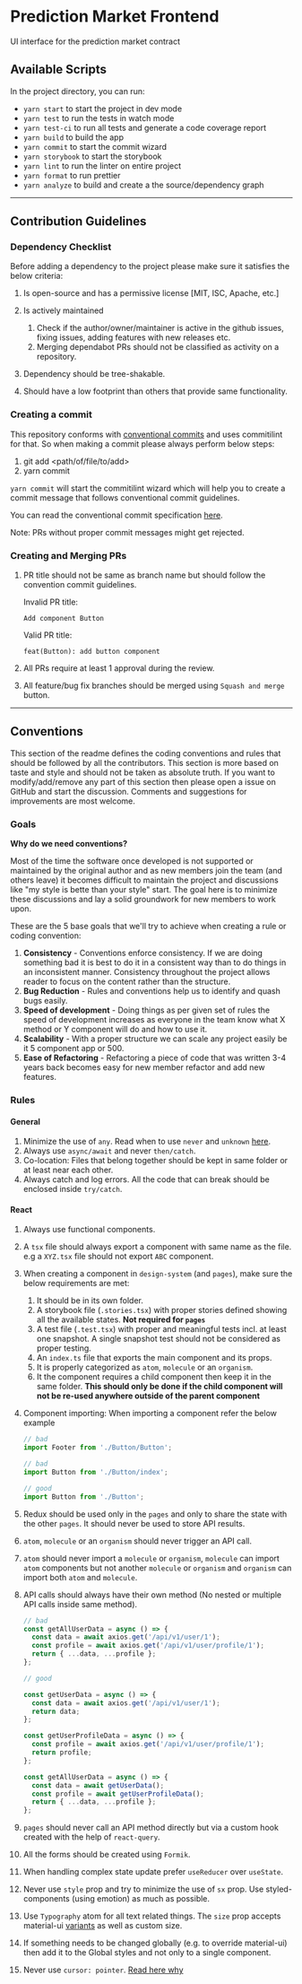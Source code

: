 # Prediction Market Frontend

UI interface for the prediction market contract

## Available Scripts

In the project directory, you can run:

- `yarn start` to start the project in dev mode
- `yarn test` to run the tests in watch mode
- `yarn test-ci` to run all tests and generate a code coverage report
- `yarn build` to build the app
- `yarn commit` to start the commit wizard
- `yarn storybook` to start the storybook
- `yarn lint` to run the linter on entire project
- `yarn format` to run prettier
- `yarn analyze` to build and create a the source/dependency graph

---

## Contribution Guidelines

### Dependency Checklist

Before adding a dependency to the project please make sure it satisfies the below criteria:

1. Is open-source and has a permissive license [MIT, ISC, Apache, etc.]
2. Is actively maintained

   1. Check if the author/owner/maintainer is active in the github issues, fixing issues, adding features with new releases etc.
   2. Merging dependabot PRs should not be classified as activity on a repository.

3. Dependency should be tree-shakable.
4. Should have a low footprint than others that provide same functionality.

### Creating a commit

This repository conforms with [conventional commits](https://www.conventionalcommits.org/) and uses commitilint for that. So when making a commit please always perform below steps:

1. git add <path/of/file/to/add>
2. yarn commit

`yarn commit` will start the commitilint wizard which will help you to create a commit message that follows conventional commit guidelines.

You can read the conventional commit specification [here](https://www.conventionalcommits.org/en/v1.0.0/#specification).

Note: PRs without proper commit messages might get rejected.

### Creating and Merging PRs

1. PR title should not be same as branch name but should follow the convention commit guidelines.

   Invalid PR title:

   ```text
   Add component Button
   ```

   Valid PR title:

   ```text
   feat(Button): add button component
   ```

2. All PRs require at least 1 approval during the review.

3. All feature/bug fix branches should be merged using `Squash and merge` button.

---

## Conventions

This section of the readme defines the coding conventions and rules that should be followed by all the contributors.
This section is more based on taste and style and should not be taken as absolute truth.
If you want to modify/add/remove any part of this section then please open a issue on GitHub and start the discussion.
Comments and suggestions for improvements are most welcome.

### Goals

**Why do we need conventions?**

Most of the time the software once developed is not supported or maintained by the original author and as new members join the team (and others leave) it
becomes difficult to maintain the project and discussions like "my style is bette than your style" start. The goal here is to minimize these discussions and lay a solid groundwork for new members to work upon.

These are the 5 base goals that we'll try to achieve when creating a rule or coding convention:

1. **Consistency** - Conventions enforce consistency. If we are doing something bad it is best to do it in a consistent way than to do things in an inconsistent manner. Consistency throughout the project allows reader to focus on the content rather than the structure.
2. **Bug Reduction** - Rules and conventions help us to identify and quash bugs easily.
3. **Speed of development** - Doing things as per given set of rules the speed of development increases as everyone in the team know what X method or Y component will do and how to use it.
4. **Scalability** - With a proper structure we can scale any project easily be it 5 component app or 500.
5. **Ease of Refactoring** - Refactoring a piece of code that was written 3-4 years back becomes easy for new member refactor and add new features.

### Rules

#### General

1. Minimize the use of `any`. Read when to use `never` and `unknown` [here](https://blog.logrocket.com/when-to-use-never-and-unknown-in-typescript-5e4d6c5799ad/).
2. Always use `async/await` and never `then/catch`.
3. Co-location: Files that belong together should be kept in same folder or at least near each other.
4. Always catch and log errors. All the code that can break should be enclosed inside `try/catch`.

#### React

1. Always use functional components.
2. A `tsx` file should always export a component with same name as the file. e.g a `XYZ.tsx` file should not export `ABC` component.
3. When creating a component in `design-system` (and `pages`), make sure the below requirements are met:
   1. It should be in its own folder.
   2. A storybook file (`.stories.tsx`) with proper stories defined showing all the available states. **Not required for `pages`**
   3. A test file (`.test.tsx`) with proper and meaningful tests incl. at least one snapshot. A single snapshot test should not be considered as proper testing.
   4. An `index.ts` file that exports the main component and its props.
   5. It is properly categorized as `atom`, `molecule` or an `organism`.
   6. It the component requires a child component then keep it in the same folder. **This should only be done if the child component will not be re-used anywhere outside of the parent component**
4. Component importing: When importing a component refer the below example

   ```jsx
   // bad
   import Footer from './Button/Button';

   // bad
   import Button from './Button/index';

   // good
   import Button from './Button';
   ```

5. Redux should be used only in the `pages` and only to share the state with the other `pages`. It should never be used to store API results.
6. `atom`, `molecule` or an `organism` should never trigger an API call.
7. `atom` should never import a `molecule` or `organism`, `molecule` can import `atom` components but not another `molecule` or `organism` and `organism` can import both `atom` and `molecule`.
8. API calls should always have their own method (No nested or multiple API calls inside same method).

   ```js
   // bad
   const getAllUserData = async () => {
     const data = await axios.get('/api/v1/user/1');
     const profile = await axios.get('/api/v1/user/profile/1');
     return { ...data, ...profile };
   };

   // good

   const getUserData = async () => {
     const data = await axios.get('/api/v1/user/1');
     return data;
   };

   const getUserProfileData = async () => {
     const profile = await axios.get('/api/v1/user/profile/1');
     return profile;
   };

   const getAllUserData = async () => {
     const data = await getUserData();
     const profile = await getUserProfileData();
     return { ...data, ...profile };
   };
   ```

9. `pages` should never call an API method directly but via a custom hook created with the help of `react-query`.
10. All the forms should be created using `Formik`.
11. When handling complex state update prefer `useReducer` over `useState`.
12. Never use `style` prop and try to minimize the use of `sx` prop. Use styled-components (using emotion) as much as possible.
13. Use `Typography` atom for all text related things. The `size` prop accepts material-ui [variants](https://next.material-ui.com/customization/typography/#variants) as well as custom size.
14. If something needs to be changed globally (e.g. to override material-ui) then add it to the Global styles and not only to a single component.
15. Never use `cursor: pointer`. [Read here why](https://medium.com/simple-human/buttons-shouldnt-have-a-hand-cursor-b11e99ca374b)
